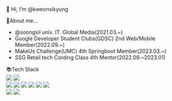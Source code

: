 👋 Hi, I’m @kweonsikyung

<div>👀About me...</div>
<ul>
<li>@soongsil univ. IT. Global Media(2021.03.~)</li>
<li>Google Developer Student Clubs(GDSC) 2nd Web/Mobile Member(2022.09.~)</li>
<li>MakeUs Challenge(UMC) 4th Springboot Member(2023.03.~)</li>
<li>SSG Retail tech Cording Class 4th Mentor(2022.09.~2023.01)</li>
</ul>

<div>📚Tech Stack</div>
<div> 
  <img src="https://img.shields.io/badge/c++-00599C?style=plastic-square&logo=c%2B%2B&logoColor=white">
  <img src="https://img.shields.io/badge/python-3776AB?style=plastic-square&logo=python&logoColor=white"> 
  <br>
  
  <img src="https://img.shields.io/badge/html5-E34F26?style=plastic-square&logo=html5&logoColor=white"> 
  <img src="https://img.shields.io/badge/css-1572B6?style=plastic-square&logo=css3&logoColor=white"> 
  <img src="https://img.shields.io/badge/javascript-F7DF1E?style=plastic-square&logo=javascript&logoColor=black"> 
  <img src="https://img.shields.io/badge/typescript-3178C6?style=plastic-square&logo=typescript&logoColor=white">
  <img src="https://img.shields.io/badge/react-61DAFB?style=plastic-square&logo=react&logoColor=black"> 
  <img src="https://img.shields.io/badge/node.js-339933?style=plastic-square&logo=Node.js&logoColor=white">
  
  <br>
  <img src="https://img.shields.io/badge/AndroidStudio-3DDC84?style=plastic&logo=Android Studio&logoColor=white"/>
  <img src="https://img.shields.io/badge/Kotlin-7F52FF?style=plastic-square&logo=Kotlin&logoColor=white">
  
  
</div>

